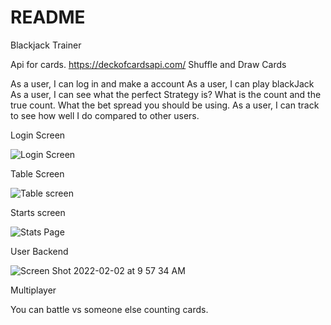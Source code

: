 # README

Blackjack Trainer





Api for cards. 
 https://deckofcardsapi.com/
Shuffle and Draw Cards


As a user, I can log in and make a account
As a user, I can play blackJack
As a user, I can see what the perfect Strategy is? What is the count and the true count. What the bet spread you should be using.
As a user, I can track to see how well I do compared to other users.



Login Screen

![Login Screen](https://user-images.githubusercontent.com/93499411/152198181-d0ceeb49-ea67-4752-bac9-f9fda1532743.png)


Table Screen

![Table screen](https://user-images.githubusercontent.com/93499411/152198211-cd19b62f-b239-40d0-ab8c-ba75ba143411.png)


Starts screen

![Stats Page](https://user-images.githubusercontent.com/93499411/152198261-377be036-b3de-4025-8372-5528dad96bcb.png)


User Backend

![Screen Shot 2022-02-02 at 9 57 34 AM](https://user-images.githubusercontent.com/93499411/152200625-7ba58861-a24d-4fac-87eb-899f1b22f0fa.png)



Multiplayer

You can battle vs someone else counting cards. 

